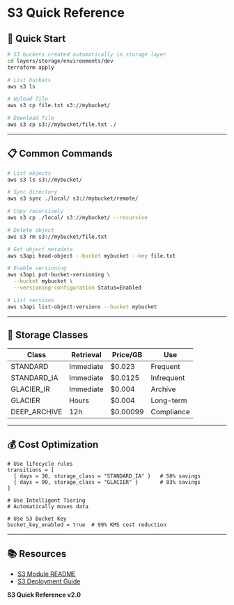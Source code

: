 # S3 Quick Reference

## 🚀 Quick Start

```bash
# S3 buckets created automatically in storage layer
cd layers/storage/environments/dev
terraform apply

# List buckets
aws s3 ls

# Upload file
aws s3 cp file.txt s3://mybucket/

# Download file
aws s3 cp s3://mybucket/file.txt ./
```

---

## 📋 Common Commands

```bash
# List objects
aws s3 ls s3://mybucket/

# Sync directory
aws s3 sync ./local/ s3://mybucket/remote/

# Copy recursively
aws s3 cp ./local/ s3://mybucket/ --recursive

# Delete object
aws s3 rm s3://mybucket/file.txt

# Get object metadata
aws s3api head-object --bucket mybucket --key file.txt

# Enable versioning
aws s3api put-bucket-versioning \
  --bucket mybucket \
  --versioning-configuration Status=Enabled

# List versions
aws s3api list-object-versions --bucket mybucket
```

---

## 🎯 Storage Classes

| Class | Retrieval | Price/GB | Use |
|-------|-----------|----------|-----|
| STANDARD | Immediate | $0.023 | Frequent |
| STANDARD_IA | Immediate | $0.0125 | Infrequent |
| GLACIER_IR | Immediate | $0.004 | Archive |
| GLACIER | Hours | $0.004 | Long-term |
| DEEP_ARCHIVE | 12h | $0.00099 | Compliance |

---

## 💰 Cost Optimization

```hcl
# Use lifecycle rules
transitions = [
  { days = 30, storage_class = "STANDARD_IA" }   # 50% savings
  { days = 90, storage_class = "GLACIER" }       # 83% savings
]

# Use Intelligent Tiering
# Automatically moves data

# Use S3 Bucket Key
bucket_key_enabled = true  # 99% KMS cost reduction
```

---

## 📚 Resources

- [S3 Module README](modules/s3/README.md)
- [S3 Deployment Guide](S3_DEPLOYMENT_GUIDE.md)

**S3 Quick Reference v2.0**

